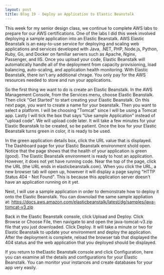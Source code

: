 ```yaml
---
layout: post
title: Blog 19 - Deploy an Application to Elastic Beanstalk
---
```


This week for my senior design class, we continue to complete AWS labs to prepare for our AWS certifications. One of the labs I did this week involved deploying a sample application into an Elastic Beanstalk. AWS Elastic Beanstalk is an easy-to-use service for deploying and scaling web applications and services developed with Java, .NET, PHP, Node.js, Python, Ruby, Go, and Docker on familiar servers such as Apache, Nginx, Passenger, and IIS. Once you upload your code, Elastic Beanstalk will automatically handle all of the deployment from capacity provisioning, load balancing, auto-scaling, and application health monitoring. With Elastic Beanstalk, there isn't any additional chrage. You only pay for the AWS resources needed to store and run your applications.

So the first thing we want to do is create an Elastic Beanstalk. In the AWS Management Console, from the Services menu, choose Elastic Beanstalk. Then click "Get Started" to start creating your Elastic Beanstalk. On this next page, you want to create a name for your beanstalk. Then you want to select a platform. I will be choosing "Tomcat" since I will be using a Tomcat app. Lastly I will tick the box that says "Use sample Application" instead of "upload code". We will upload code later. It will take a few minutes for your Elastic Beanstalk to be created, so be patient. Once the box for your Elastic Beanstalk turns green in color, it is ready to be used.

In the green application details box, click the URL value that is displayed. The Dashboard page for your Elastic Beanstalk environment shold open. Notice that the page shows that the health of your application is green (good). The Elastic Beanstalk environment is ready to host an application. However, it does not yet have running code. Near the top of the page, click the URL (the URL ends in elasticbeanstalk.com). When you click the URL, a new browser tab will open up, however it will display a page saying "HTTP Status 404 - Not Found". This is because this application server doesn't have an application running on it yet. 

Next, I will use a sample application in order to demonstrate how to deploy it onto the Elastic Beanstalk. You can downolad the same sample appliation at: https://docs.aws.amazon.com/elasticbeanstalk/latest/dg/samples/java-tomcat-v3.zip 

Back in the Elastic Beanstalk console, click Upload and Deploy. Click Browse or Choose File, then navigate to and open the java-tomcat-v3.zip file that you just downloaded. Click Deploy. It will take a minute or two for Elastic Beanstalk to update your environment and deploy the application. After the deployment is complete, reload the browser tab that displayed the 404 status and the web application that you deployed should be displayed.

If you return to theElastic Beanstalk console and click Configuration, here you can examine all the details and configurations for your Elastic Beanstalk. You can monitor your instances and create databases for your app very easily. 



